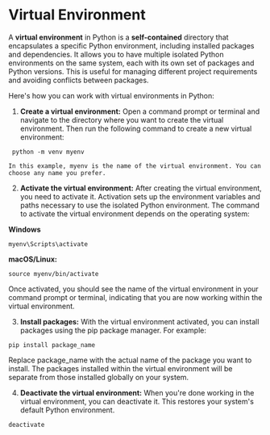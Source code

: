 # Virtual Environment 
A <b>virtual environment</b> in Python is a <b>self-contained</b> directory that encapsulates a specific Python environment, including installed packages and dependencies. It allows you to have multiple isolated Python environments on the same system, each with its own set of packages and Python versions. This is useful for managing different project requirements and avoiding conflicts between packages.

Here's how you can work with virtual environments in Python:

1. <b>Create a virtual environment:</b> Open a command prompt or terminal and navigate to the directory where you want to create the virtual environment. Then run the following command to create a new virtual environment:
```
 python -m venv myenv
``` 
    In this example, myenv is the name of the virtual environment. You can choose any name you prefer.
2.  <b>Activate the virtual environment:</b> After creating the virtual environment, you need to activate it. Activation sets up the environment variables and paths necessary to use the isolated Python environment. The command to activate the virtual environment depends on the operating system:

<b>Windows</b>

```
myenv\Scripts\activate
```

<b>macOS/Linux:</b>
```
source myenv/bin/activate
```
Once activated, you should see the name of the virtual environment in your command prompt or terminal, indicating that you are now working within the virtual environment.

3. <b>Install packages:</b> With the virtual environment activated, you can install packages using the pip package manager. For example:
```
pip install package_name
```
Replace package_name with the actual name of the package you want to install. The packages installed within the virtual environment will be separate from those installed globally on your system.

4. <b>Deactivate the virtual environment:</b> When you're done working in the virtual environment, you can deactivate it. This restores your system's default Python environment.
```
deactivate
```
